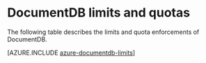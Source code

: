 <properties 
	pageTitle="DocumentDB limits and quotas | Windows Azure" 
	description="Learn about the limits and quota enforcements of DocumentDB. Review quotas for using the Azure database services."
	keywords="Quotas, database, documentdb, azure, Microsoft azure"
	services="documentdb" 
	authors="mimig1" 
	manager="jhubbard" 
	editor="cgronlun" 
	documentationCenter=""/>

<tags
	ms.service="documentdb"
	ms.date="09/23/2015"
	wacn.date=""/>


# DocumentDB limits and quotas

The following table describes the limits and quota enforcements of DocumentDB. 

[AZURE.INCLUDE [azure-documentdb-limits](../includes/azure-documentdb-limits.md)]
